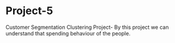 # Project-5
Customer Segmentation
Clustering Project- By this project we can understand that spending behaviour of the people.

